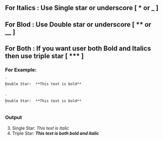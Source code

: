 ## For Italics : Use Single star or underscore [ * or _ ]
## For Blod : Use Double star or underscore [ ** or __ ]
## For Both : If you want user both Bold and Italics then use triple star [ *** ]

### For Example: 
```
`
Double Star:  **This text is bold**
`
```
```
`
Double Star:  **This text is bold**
`
```

### Output
3. Single Star: *This text is italic*
4. Triple Star: ***This text is both bold and italic***
